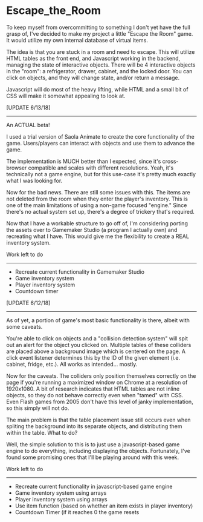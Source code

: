 # Escape_the_Room

To keep myself from overcommitting to something I don't yet have the full grasp of, I've decided to make my project a little "Escape the Room" game. It would utilize my own internal database of virtual items.

The idea is that you are stuck in a room and need to escape. This will utilize HTML tables as the front end, and Javascript working in the backend, managing the state of interactive objects. There will be 4 interactive objects in the "room": a refrigerator, drawer, cabinet, and the locked door. You can click on objects, and they will change state, and/or return a message.

Javascript will do most of the heavy lifting, while HTML and a small bit of CSS will make it somewhat appealing to look at.


[UPDATE 6/13/18]
_______________

An ACTUAL beta!

I used a trial version of Saola Animate to create the core functionality of the game. Users/players can interact with objects and use them to advance the game.

The implementation is MUCH better than I expected, since it's cross-browser compatible and scales with different resolutions. Yeah, it's technically not a game engine, but for this use-case it's pretty much exactly what I was looking for.

Now for the bad news. There are still some issues with this. The items are not deleted from the room when they enter the player's inventory. This is one of the main limitations of using a non-game focused "engine." Since there's no actual system set up, there's a degree of trickery that's required.

Now that I have a workable structure to go off of, I'm considering porting the assets over to Gamemaker Studio (a program I actually own) and recreating what I have. This would give me the flexibility to create a REAL inventory system.

Work left to do
_______________

- Recreate current functionality in Gamemaker Studio
- Game inventory system
- Player inventory system
- Countdown timer


[UPDATE 6/12/18]
__________

As of yet, a portion of game's most basic functionality is there, albeit with some caveats.

You're able to click on objects and a "collision detection system" will spit out an alert for the object you clicked on. Multiple tables of these colliders are placed above a background image which is centered on the page. A click event listener determines this by the ID of the given element (i.e. cabinet, fridge, etc.).  All works as intended... mostly.

Now for the caveats. The colliders only position themselves correctly on the page if you're running a maximized window on Chrome at a resolution of 1920x1080. A bit of research indicates that HTML tables are not inline objects, so they do not behave correctly even when "tamed" with CSS. Even Flash games from 2005 don't have this level of janky implementation, so this simply will not do.

The main problem is that the table placement issue still occurs even when spliting the background into its separate objects, and distributing them within the table. What to do?

Well, the simple solution to this is to just use a javascript-based game engine to do everything, including displaying the objects. Fortunately, I've found some promising ones that I'll be playing around with this week.


Work left to do
_______________

- Recreate current functionality in javascript-based game engine
- Game inventory system using arrays
- Player inventory system using arrays
- Use item function (based on whether an item exists in player inventory)
- Countdown Timer (if it reaches 0 the game resets
